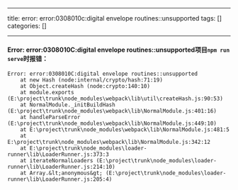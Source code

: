 
--- 
title:  error: error:0308010c:digital envelope routines::unsupported 
tags: []
categories: [] 

---
#### Error: error:0308010C:digital envelope routines::unsupported项目`npm run serve`时报错：

```
Error: error:0308010C:digital envelope routines::unsupported
    at new Hash (node:internal/crypto/hash:71:19)
    at Object.createHash (node:crypto:140:10)
    at module.exports (E:\project\trunk\node_modules\webpack\lib\util\createHash.js:90:53)
    at NormalModule._initBuildHash (E:\project\trunk\node_modules\webpack\lib\NormalModule.js:401:16)
    at handleParseError (E:\project\trunk\node_modules\webpack\lib\NormalModule.js:449:10)
    at E:\project\trunk\node_modules\webpack\lib\NormalModule.js:481:5
    at E:\project\trunk\node_modules\webpack\lib\NormalModule.js:342:12
    at E:\project\trunk\node_modules\loader-runner\lib\LoaderRunner.js:373:3
    at iterateNormalLoaders (E:\project\trunk\node_modules\loader-runner\lib\LoaderRunner.js:214:10)
    at Array.&lt;anonymous&gt; (E:\project\trunk\node_modules\loader-runner\lib\LoaderRunner.js:205:4)
 
```
